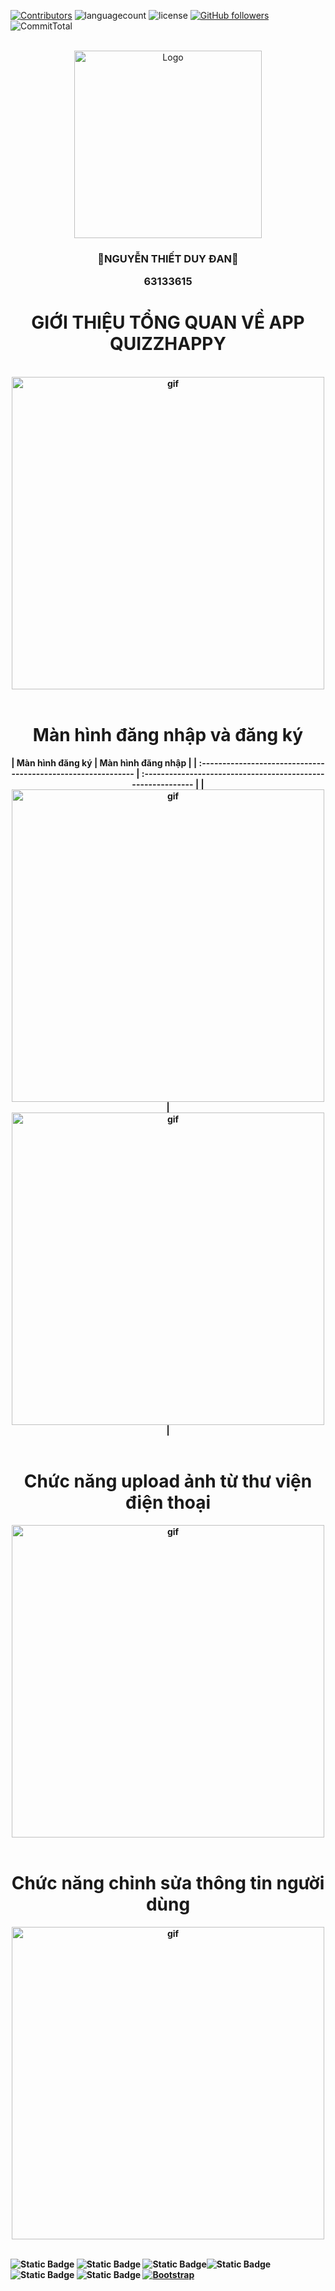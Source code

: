 <a name="readme-top"></a>

[![Contributors][contributors-shield]][contributors-url] ![languagecount][language-count-shield] ![license][license-shield] [![GitHub followers][followers-shield]][contributors-url] ![CommitTotal][commit-shield]

<br/>
<!-- Giới thiệu bản thân -->
<div align="center">
    <a href="https://github.com/nguyenduydan/63133615_AndroidProgramming">
        <img src="https://media.giphy.com/media/v1.Y2lkPTc5MGI3NjExam8zbjdqZzBuNDc5d3JwNnZsMTBiZWwyc2M0YXJ3eXJldWpoc3o4ciZlcD12MV9naWZzX3NlYXJjaCZjdD1n/2IudUHdI075HL02Pkk/giphy.gif" alt="Logo" width="auto" height="300">
    </a>
     <h3 align="center">🐧NGUYỄN THIẾT DUY ĐAN🐧</h3>
     <h3 align="center" style="margin:0">63133615</h3>

</div>

##

<div align="center">
    <h1><b>GIỚI THIỆU TỔNG QUAN VỀ APP QUIZZHAPPY</h1><br>
    <img  src="Img/all.gif" alt="gif" width="auto" height="500">
</div>

</br>
<div align="center">
        <h1><b>Màn hình đăng nhập và đăng ký</h1>
        |              Màn hình đăng ký                                 |             Màn hình đăng nhập                               |
        | :------------------------------------------------------------ | :----------------------------------------------------------- |
        | <img src="Img/signup.gif" alt="gif" width="auto" height="500">| <img src="Img/login.gif" alt="gif" width="auto" height="500">|
        
        
</div>
</br>
<div align="center">
        <h1><b>Chức năng upload ảnh từ thư viện điện thoại</h1>
        <img src="Img/editimg.gif" alt="gif" width="auto" height="500">
</div>
</br>
<div align="center">
        <h1><b>Chức năng chỉnh sửa thông tin người dùng</h1>
        <img src="Img/edit.gif" alt="gif" width="auto" height="500">
</div>
</br>

![Static Badge](https://img.shields.io/badge/ASUS-blue?style=for-the-badge&logo=asus) ![Static Badge](https://img.shields.io/badge/GitHub-gray?style=for-the-badge&logo=github) ![Static Badge](https://img.shields.io/badge/Java-green?style=for-the-badge)![Static Badge](https://img.shields.io/badge/C%23-purple?style=for-the-badge&logo=C%23) ![Static Badge](https://img.shields.io/badge/HTML-orange?style=for-the-badge&logo=HTML5) ![Static Badge](https://img.shields.io/badge/CSS-magenta?style=for-the-badge&logo=Css3)
[![Bootstrap][Bootstrap.com]][Bootstrap-url]

[commit-shield]: https://img.shields.io/github/commit-activity/t/nguyenduydan/QuizzHappyApp?color=yellow
[contributors-shield]: https://img.shields.io/github/contributors/nguyenduydan/63133615_JavaProgramming?color=blue
[contributors-url]: https://github.com/nguyenduydan/63133615_JavaProgramming/graphs/contributors
[language-count-shield]: https://img.shields.io/github/languages/count/nguyenduydan/63133615_JavaProgramming?color=red
[license-shield]: https://img.shields.io/github/license/nguyenduydan/63133615_JavaProgramming
[followers-shield]: https://img.shields.io/github/followers/nguyenduydan?style=flat
[Bootstrap.com]: https://img.shields.io/badge/Bootstrap-563D7C?style=for-the-badge&logo=bootstrap&logoColor=white
[Bootstrap-url]: https://getbootstrap.com
